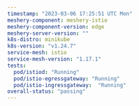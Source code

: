 ```yaml
---
timestamp: "2023-03-06 17:25:51 UTC Mon"
meshery-component: meshery-istio
meshery-component-version: edge
meshery-server-version: ""
k8s-distro: minikube
k8s-version: "v1.24.7"
service-mesh: istio
service-mesh-version: "1.17.1"
tests:
  pod/istiod: "Running"
  pod/istio-egressgateway: "Running"
  pod/istio-ingressgateway:  "Running"
overall-status: "passing"
---
```

